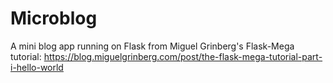 # Microblog
A mini blog app running on Flask from Miguel Grinberg's Flask-Mega tutorial: https://blog.miguelgrinberg.com/post/the-flask-mega-tutorial-part-i-hello-world
